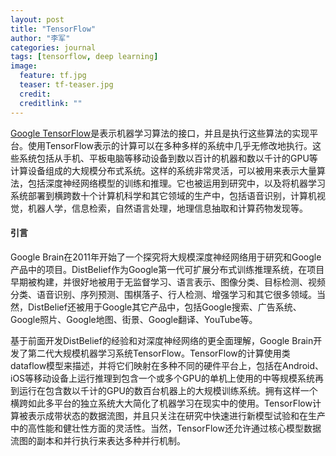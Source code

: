 ```yaml
---
layout: post
title: "TensorFlow"
author: "李军"
categories: journal
tags: [tensorflow, deep learning]
image:
  feature: tf.jpg
  teaser: tf-teaser.jpg
  credit: 
  creditlink: ""
---
```


[Google TensorFlow](www.tensorflow.org)是表示机器学习算法的接口，并且是执行这些算法的实现平台。使用TensorFlow表示的计算可以在多种多样的系统中几乎无修改地执行。这些系统包括从手机、平板电脑等移动设备到数以百计的机器和数以千计的GPU等计算设备组成的大规模分布式系统。这样的系统非常灵活，可以被用来表示大量算法，包括深度神经网络模型的训练和推理。它也被运用到研究中，以及将机器学习系统部署到横跨数十个计算机科学和其它领域的生产中，包括语音识别，计算机视觉，机器人学，信息检索，自然语言处理，地理信息抽取和计算药物发现等。



#### 引言 

Google Brain在2011年开始了一个探究将大规模深度神经网络用于研究和Google产品中的项目。DistBelief作为Google第一代可扩展分布式训练推理系统，在项目早期被构建，并很好地被用于无监督学习、语言表示、图像分类、目标检测、视频分类、语音识别、序列预测、围棋落子、行人检测、增强学习和其它很多领域。当然，DistBelief还被用于Google其它产品中，包括Google搜索、广告系统、Google照片、Google地图、街景、Google翻译、YouTube等。

基于前面开发DistBelief的经验和对深度神经网络的更全面理解，Google Brain开发了第二代大规模机器学习系统TensorFlow。TensorFlow的计算使用类dataflow模型来描述，并将它们映射在多种不同的硬件平台上，包括在Android、iOS等移动设备上运行推理到包含一个或多个GPU的单机上使用的中等规模系统再到运行在包含数以千计的GPU的数百台机器上的大规模训练系统。拥有这样一个横跨如此多平台的独立系统大大简化了机器学习在现实中的使用。TensorFlow计算被表示成带状态的数据流图，并且只关注在研究中快速进行新模型试验和在生产中的高性能和健壮性方面的灵活性。当然，TensorFlow还允许通过核心模型数据流图的副本和并行执行来表达多种并行机制。



